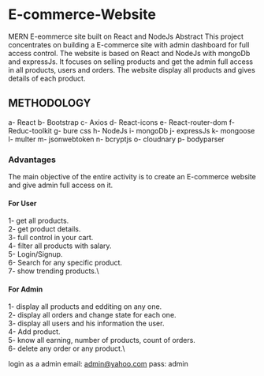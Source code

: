 # E-commerce-Website
MERN E-eommerce site built on React and NodeJs
Abstract
This project concentrates on building a E-commerce site with admin dashboard for full access control. The website is based on React and NodeJs with mongoDb and expressJs. It focuses on selling products and get the admin full access in all products, users and orders. The website display all products and gives details of each product.

## METHODOLOGY
a- React
b- Bootstrap
c- Axios
d- React-icons
e- React-router-dom
f- Reduc-toolkit
g- bure css
h- NodeJs
i- mongoDb
j- expressJs
k- mongoose
l- multer
m- jsonwebtoken
n- bcryptjs
o- cloudnary
p- bodyparser

### Advantages
The main objective of the entire activity is to create an E-commerce website and give admin full access on it.

#### For User

1- get all products.\
2- get product details.\
3- full control in your cart.\
4- filter all products with salary.\
5- Login/Signup.\
6- Search for any specific product.\
7- show trending products.\

#### For Admin

1- display all products and edditing on any one.\
2- display all orders and change state for each one.\
3- display all users and his information the user.\
4- Add product.\
5- know all earning, number of products, count of orders.\
6- delete any order or any product.\

login as a admin
email: admin@yahoo.com
pass: admin
